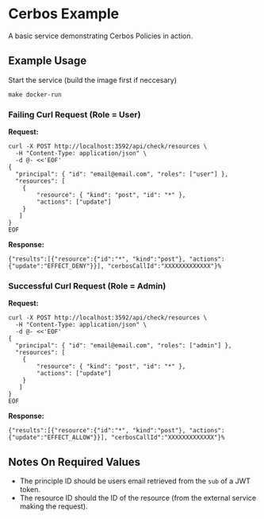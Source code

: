# Cerbos Example
A basic service demonstrating Cerbos Policies in action.


## Example Usage
Start the service (build the image first if neccesary)
```
make docker-run
```

### Failing Curl Request (Role = User)

<b>Request:</b>
```
curl -X POST http://localhost:3592/api/check/resources \
  -H "Content-Type: application/json" \
  -d @- <<'EOF'
{
  "principal": { "id": "email@email.com", "roles": ["user"] },
  "resources": [ 
    {
        "resource": { "kind": "post", "id": "*" },
        "actions": ["update"]
    }
   ]
}
EOF
```

<b>Response:</b>
```
{"results":[{"resource":{"id":"*", "kind":"post"}, "actions":{"update":"EFFECT_DENY"}}], "cerbosCallId":"XXXXXXXXXXXXX"}%  
```

### Successful Curl Request (Role = Admin)

<b>Request:</b>
```
curl -X POST http://localhost:3592/api/check/resources \
  -H "Content-Type: application/json" \
  -d @- <<'EOF'
{
  "principal": { "id": "email@email.com", "roles": ["admin"] },
  "resources": [ 
    {
        "resource": { "kind": "post", "id": "*" },
        "actions": ["update"]
    }
   ]
}
EOF
```

<b>Response:</b>
```
{"results":[{"resource":{"id":"*", "kind":"post"}, "actions":{"update":"EFFECT_ALLOW"}}], "cerbosCallId":"XXXXXXXXXXXXX"}%  
```

## Notes On Required Values
- The principle ID should be users email retrieved from the `sub` of a JWT token.
- The resource ID should the ID of the resource (from the external service making the request).